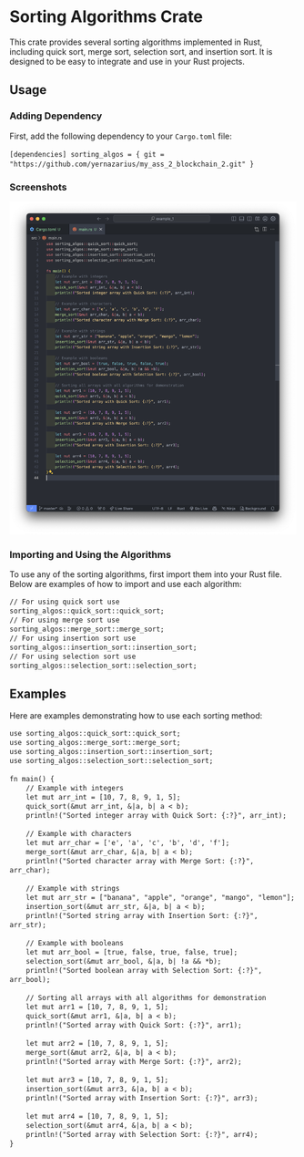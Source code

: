 Sorting Algorithms Crate
========================

This crate provides several sorting algorithms implemented in Rust, including quick sort, merge sort, selection sort, and insertion sort. It is designed to be easy to integrate and use in your Rust projects.

Usage
-----

### Adding Dependency

First, add the following dependency to your `Cargo.toml` file:


`[dependencies] sorting_algos = { git = "https://github.com/yernazarius/my_ass_2_blockchain_2.git" }`


### Screenshots

![image2](screenshot1.png)

### Importing and Using the Algorithms

To use any of the sorting algorithms, first import them into your Rust file. Below are examples of how to import and use each algorithm:


```
// For using quick sort use 
sorting_algos::quick_sort::quick_sort;  
// For using merge sort use 
sorting_algos::merge_sort::merge_sort;  
// For using insertion sort use 
sorting_algos::insertion_sort::insertion_sort;  
// For using selection sort use 
sorting_algos::selection_sort::selection_sort;
```

Examples
--------

Here are examples demonstrating how to use each sorting method: <br>
```
use sorting_algos::quick_sort::quick_sort;
use sorting_algos::merge_sort::merge_sort;
use sorting_algos::insertion_sort::insertion_sort;
use sorting_algos::selection_sort::selection_sort;

fn main() {
    // Example with integers
    let mut arr_int = [10, 7, 8, 9, 1, 5];
    quick_sort(&mut arr_int, &|a, b| a < b);
    println!("Sorted integer array with Quick Sort: {:?}", arr_int);

    // Example with characters
    let mut arr_char = ['e', 'a', 'c', 'b', 'd', 'f'];
    merge_sort(&mut arr_char, &|a, b| a < b);
    println!("Sorted character array with Merge Sort: {:?}", arr_char);

    // Example with strings
    let mut arr_str = ["banana", "apple", "orange", "mango", "lemon"];
    insertion_sort(&mut arr_str, &|a, b| a < b);
    println!("Sorted string array with Insertion Sort: {:?}", arr_str);

    // Example with booleans
    let mut arr_bool = [true, false, true, false, true];
    selection_sort(&mut arr_bool, &|a, b| !a && *b); 
    println!("Sorted boolean array with Selection Sort: {:?}", arr_bool);

    // Sorting all arrays with all algorithms for demonstration
    let mut arr1 = [10, 7, 8, 9, 1, 5];
    quick_sort(&mut arr1, &|a, b| a < b);
    println!("Sorted array with Quick Sort: {:?}", arr1);

    let mut arr2 = [10, 7, 8, 9, 1, 5];
    merge_sort(&mut arr2, &|a, b| a < b);
    println!("Sorted array with Merge Sort: {:?}", arr2);

    let mut arr3 = [10, 7, 8, 9, 1, 5];
    insertion_sort(&mut arr3, &|a, b| a < b);
    println!("Sorted array with Insertion Sort: {:?}", arr3);

    let mut arr4 = [10, 7, 8, 9, 1, 5];
    selection_sort(&mut arr4, &|a, b| a < b);
    println!("Sorted array with Selection Sort: {:?}", arr4);
}
```